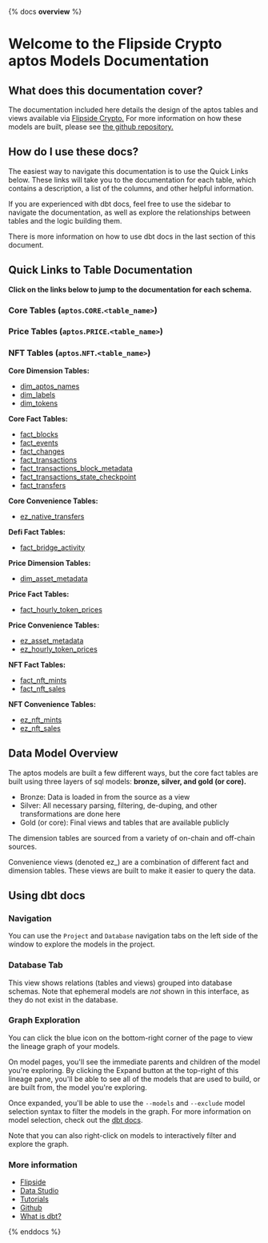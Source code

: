 {% docs __overview__ %}

# Welcome to the Flipside Crypto aptos Models Documentation

## **What does this documentation cover?**
The documentation included here details the design of the aptos
 tables and views available via [Flipside Crypto.](https://flipsidecrypto.xyz/) For more information on how these models are built, please see [the github repository.](https://github.com/flipsideCrypto/xyz-models/)

## **How do I use these docs?**
The easiest way to navigate this documentation is to use the Quick Links below. These links will take you to the documentation for each table, which contains a description, a list of the columns, and other helpful information.

If you are experienced with dbt docs, feel free to use the sidebar to navigate the documentation, as well as explore the relationships between tables and the logic building them.

There is more information on how to use dbt docs in the last section of this document.

## **Quick Links to Table Documentation**

**Click on the links below to jump to the documentation for each schema.**

### Core Tables (`aptos`.`CORE`.`<table_name>`)
### Price Tables (`aptos`.`PRICE`.`<table_name>`)
### NFT Tables (`aptos`.`NFT`.`<table_name>`)

**Core Dimension Tables:**
- [dim_aptos_names](#!/model/model.aptos_models.core__dim_aptos_names)
- [dim_labels](#!/model/model.aptos_models.core__dim_labels)
- [dim_tokens](#!/model/model.aptos_models.core__dim_tokens)


**Core Fact Tables:**
- [fact_blocks](#!/model/model.aptos_models.core__fact_blocks)
- [fact_events](#!/model/model.aptos_models.core__fact_events)
- [fact_changes](#!/model/model.aptos_models.core__fact_changes)
- [fact_transactions](#!/model/model.aptos_models.core__fact_transactions)
- [fact_transactions_block_metadata](#!/model/model.aptos_models.core__fact_transactions_block_metadata)
- [fact_transactions_state_checkpoint](#!/model/model.aptos_models.core__fact_transactions_state_checkpoint)
- [fact_transfers](#!/model/model.aptos_models.core__fact_transfers)

**Core Convenience Tables:**
- [ez_native_transfers](#!/model/model.aptos_models.core__ez_native_transfers)

**Defi Fact Tables:**
- [fact_bridge_activity](#!/model/model.aptos_models.defi__fact_bridge_activity)


**Price Dimension Tables:**
- [dim_asset_metadata](#!/model/model.aptos_models.price__dim_asset_metadata)

**Price Fact Tables:**
- [fact_hourly_token_prices](#!/model/model.aptos_models.price__fact_hourly_token_prices)

**Price Convenience Tables:**
- [ez_asset_metadata](#!/model/model.aptos_models.price__ez_asset_metadata)
- [ez_hourly_token_prices](#!/model/model.aptos_models.price__ez_hourly_token_prices)

**NFT Fact Tables:**
- [fact_nft_mints](#!/model/model.aptos_models.nft__fact_nft_mints)
- [fact_nft_sales](#!/model/model.aptos_models.nft__fact_nft_sales)

**NFT Convenience Tables:**
- [ez_nft_mints](#!/model/model.aptos_models.nft__ez_nft_mints)
- [ez_nft_sales](#!/model/model.aptos_models.nft__ez_nft_sales)





## **Data Model Overview**

The aptos
 models are built a few different ways, but the core fact tables are built using three layers of sql models: **bronze, silver, and gold (or core).**

- Bronze: Data is loaded in from the source as a view
- Silver: All necessary parsing, filtering, de-duping, and other transformations are done here
- Gold (or core): Final views and tables that are available publicly

The dimension tables are sourced from a variety of on-chain and off-chain sources.

Convenience views (denoted ez_) are a combination of different fact and dimension tables. These views are built to make it easier to query the data.

## **Using dbt docs**
### Navigation

You can use the ```Project``` and ```Database``` navigation tabs on the left side of the window to explore the models in the project.

### Database Tab

This view shows relations (tables and views) grouped into database schemas. Note that ephemeral models are *not* shown in this interface, as they do not exist in the database.

### Graph Exploration

You can click the blue icon on the bottom-right corner of the page to view the lineage graph of your models.

On model pages, you'll see the immediate parents and children of the model you're exploring. By clicking the Expand button at the top-right of this lineage pane, you'll be able to see all of the models that are used to build, or are built from, the model you're exploring.

Once expanded, you'll be able to use the ```--models``` and ```--exclude``` model selection syntax to filter the models in the graph. For more information on model selection, check out the [dbt docs](https://docs.getdbt.com/docs/model-selection-syntax).

Note that you can also right-click on models to interactively filter and explore the graph.


### **More information**
- [Flipside](https://flipsidecrypto.xyz/)
- [Data Studio](https://app.flipsidecrypto.com/edit)
- [Tutorials](https://docs.flipsidecrypto.com/our-data/tutorials)
- [Github](https://github.com/FlipsideCrypto/aptos-models)
- [What is dbt?](https://docs.getdbt.com/docs/introduction)

{% enddocs %}